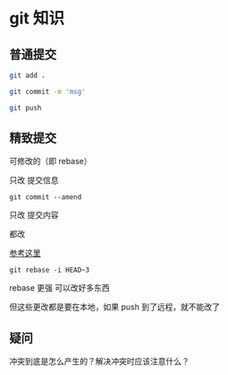 # git 知识

## 普通提交

```sh
git add .

git commit -m 'msg'

git push
```

## 精致提交

可修改的（即 rebase）

只改 提交信息

```
git commit --amend
```

只改 提交内容

都改

[参考这里](https://github.com/zuopf769/how_to_use_git/blob/master/%E4%BD%BF%E7%94%A8git%20rebase%E5%90%88%E5%B9%B6%E5%A4%9A%E6%AC%A1commit.md)

```
git rebase -i HEAD~3
```

rebase 更强 可以改好多东西

但这些更改都是要在本地，如果 push 到了远程，就不能改了

## 疑问

冲突到底是怎么产生的？解决冲突时应该注意什么？
